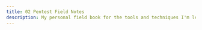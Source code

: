 ```yaml
---
title: 02 Pentest Field Notes
description: My personal field book for the tools and techniques I'm learning in penetration testing 📔
---
```

